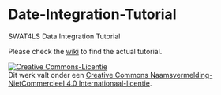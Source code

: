 # Date-Integration-Tutorial
SWAT4LS Data Integration Tutorial

Please check the [wiki](https://github.com/jvsoest/Date-Integration-Tutorial/wiki) to find the actual tutorial.

<a rel="license" href="http://creativecommons.org/licenses/by-nc/4.0/"><img alt="Creative Commons-Licentie" style="border-width:0" src="https://i.creativecommons.org/l/by-nc/4.0/88x31.png" /></a><br />Dit werk valt onder een <a rel="license" href="http://creativecommons.org/licenses/by-nc/4.0/">Creative Commons Naamsvermelding-NietCommercieel 4.0 Internationaal-licentie</a>.
